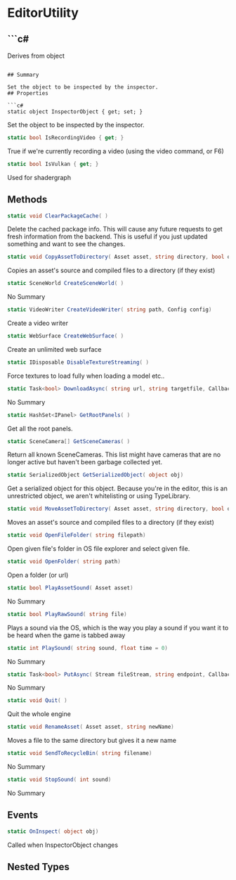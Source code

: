 # EditorUtility

## ```c#
Derives from object
```

## Summary

Set the object to be inspected by the inspector.
## Properties

```c#
static object InspectorObject { get; set; } 
```
Set the object to be inspected by the inspector.
```c#
static bool IsRecordingVideo { get; } 
```
True if we're currently recording a video (using the video command, or F6)
```c#
static bool IsVulkan { get; } 
```
Used for shadergraph
## Methods

```c#
static void ClearPackageCache( ) 
```
Delete the cached package info. This will cause any future requests to get fresh information
from the backend. This is useful if you just updated something and want to see the changes.
```c#
static void CopyAssetToDirectory( Asset asset, string directory, bool overwrite = true) 
```
Copies an asset's source and compiled files to a directory (if they exist)
```c#
static SceneWorld CreateSceneWorld( ) 
```
No Summary
```c#
static VideoWriter CreateVideoWriter( string path, Config config) 
```
Create a video writer
```c#
static WebSurface CreateWebSurface( ) 
```
Create an unlimited web surface
```c#
static IDisposable DisableTextureStreaming( ) 
```
Force textures to load fully when loading a model etc..
```c#
static Task<bool> DownloadAsync( string url, string targetfile, Callback progress = null, CancellationToken token = null) 
```
No Summary
```c#
static HashSet<IPanel> GetRootPanels( ) 
```
Get all the root panels.
```c#
static SceneCamera[] GetSceneCameras( ) 
```
Return all known SceneCameras. This list might have cameras that are no longer active
but haven't been garbage collected yet.
```c#
static SerializedObject GetSerializedObject( object obj) 
```
Get a serialized object for this object. Because you're in the editor, this is an
unrestricted object, we aren't whitelisting or using TypeLibrary.
```c#
static void MoveAssetToDirectory( Asset asset, string directory, bool overwrite = true) 
```
Moves an asset's source and compiled files to a directory (if they exist)
```c#
static void OpenFileFolder( string filepath) 
```
Open given file's folder in OS file explorer and select given file.
```c#
static void OpenFolder( string path) 
```
Open a folder (or url)
```c#
static bool PlayAssetSound( Asset asset) 
```
No Summary
```c#
static bool PlayRawSound( string file) 
```
Plays a sound via the OS, which is the way you play a sound if you
want it to be heard when the game is tabbed away
```c#
static int PlaySound( string sound, float time = 0) 
```
No Summary
```c#
static Task<bool> PutAsync( Stream fileStream, string endpoint, Callback progress = null, CancellationToken token = null) 
```
No Summary
```c#
static void Quit( ) 
```
Quit the whole engine
```c#
static void RenameAsset( Asset asset, string newName) 
```
Moves a file to the same directory but gives it a new name
```c#
static void SendToRecycleBin( string filename) 
```
No Summary
```c#
static void StopSound( int sound) 
```
No Summary
## Events

```c#
static OnInspect( object obj) 
```
Called when InspectorObject changes
## Nested Types

